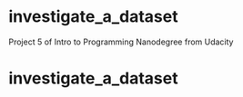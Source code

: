 # investigate_a_dataset
Project 5 of Intro to Programming Nanodegree from Udacity
# investigate_a_dataset
